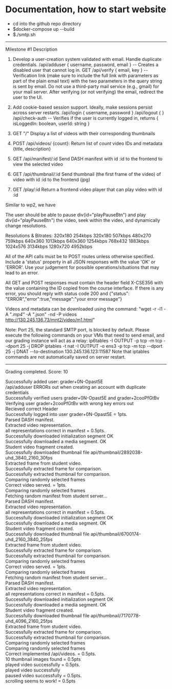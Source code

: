 # Documentation, how to start website

- cd into the github repo directory
- $docker-compose up --build
- $./smtp.sh

-----------

Milestone #1
Description

1. Develop a user-creation system validated with email. Handle duplicate credentials.
   /api/adduser { username, password, email } -- Creates a disabled user that cannot log in.
   GET /api/verify { email, key } -- Verification link (make sure to include the full link with parameters as part of the plain email text) with the two parameters in the query string is sent by email. Do not use a third-party mail service (e.g., gmail) for your mail server. After verifying (or not verifying) the email, redirect the user to the UI.

2. Add cookie-based session support. Ideally, make sessions persist across server restarts.
   /api/login { username, password }
   /api/logout { }
   /api/check-auth -- Verifies if the user is currently logged in, returns { isLoggedIn: boolean, userId: string }
3. GET "/"
   Display a list of videos with their corresponding thumbnails

4. POST /api/videos/ {count}:
   Return list of _count_ video IDs and metadata {title, description}
5. GET /api/manifest/:id
   Send DASH manifest with id :id to the frontend to view the selected video
6. GET /api/thumbnail/:id
   Send thumbnail (the first frame of the video) of video with id :id to the frontend (jpg)
7. GET /play/:id
   Return a frontend video player that can play video with id :id

Similar to wp2, we have

The user should be able to pause div(id="playPauseBtn") and play div(id="playPauseBtn") the video, seek within the video, and dynamically change resolutions.

Resolutions & Bitrates:
320x180 254kbps
320x180 507kbps
480x270 759kbps
640x360 1013kbps
640x360 1254kbps
768x432 1883kbps
1024x576 3134kbps
1280x720 4952kbps

All of the API calls must be to POST routes unless otherwise specified.
Include a 'status' property in all JSON responses with the value 'OK' or 'ERROR'. Use your judgement for possible operations/situations that may lead to an error.

All GET and POST responses must contain the header field X-CSE356 with the value containing the ID copied from the course interface.
If there is any error, you should reply with status code 200 and {"status": "ERROR","error":true,"message":"your error message"}

Videos and metadata can be downloaded using the command: "wget -r -l1 -A "_.mp4" -A "_.json" -nd -P videos http://130.245.136.73/mnt2/video/m1.html"

Note: Port 25, the standard SMTP port, is blocked by default. Please execute the following commands on your VMs that need to send email, and our grading instance will act as a relay:
ip6tables -I OUTPUT -p tcp -m tcp --dport 25 -j DROP
iptables -t nat -I OUTPUT -o ens3 -p tcp -m tcp --dport 25 -j DNAT --to-destination 130.245.136.123:11587
Note that iptables commands are not automatically saved on server restart.

-------------------

Grading completed. Score: 10

Successfully added user: grader+0N-Opast5E <br/>
/api/adduser ERRORs out when creating an account with duplicate credentials <br/>
Successfully verified users grader+0N-Opast5E and grader+2cooPfGtBv <br/>
Verifying user grader+2cooPfGtBv with wrong key errors out <br/>
Recieved correct Header <br/>
Successfully logged into user grader+0N-Opast5E = 1pts. <br/>
Parsed DASH manifest. <br/>
Extracted video representation. <br/>
all representations correct in manifest = 0.5pts. <br/>
Successfully downloaded initialization segment OK <br/>
Successfully downloaded a media segment. OK <br/>
Student video fragment created. <br/>
Successfully downloaded thumbnail file api/thumbnail/2892038-uhd_3840_2160_30fps <br/>
Extracted frame from student video. <br/>
Successfully extracted frame for comparison. <br/>
Successfully extracted thumbnail for comparison. <br/>
Comparing randomly selected frames <br/>
Correct video served. = 1pts. <br/>
Comparing randomly selected frames <br/>
Fetching random manifest from student server... <br/>
Parsed DASH manifest. <br/>
Extracted video representation. <br/>
all representations correct in manifest = 0.5pts. <br/>
Successfully downloaded initialization segment OK <br/>
Successfully downloaded a media segment. OK <br/>
Student video fragment created. <br/>
Successfully downloaded thumbnail file api/thumbnail/6700174-uhd_2160_3840_25fps <br/>
Extracted frame from student video. <br/>
Successfully extracted frame for comparison. <br/>
Successfully extracted thumbnail for comparison. <br/>
Comparing randomly selected frames <br/>
Correct video served. = 1pts. <br/>
Comparing randomly selected frames <br/>
Fetching random manifest from student server... <br/>
Parsed DASH manifest. <br/>
Extracted video representation. <br/>
all representations correct in manifest = 0.5pts. <br/>
Successfully downloaded initialization segment OK <br/>
Successfully downloaded a media segment. OK <br/>
Student video fragment created. <br/>
Successfully downloaded thumbnail file api/thumbnail/7170778-uhd_4096_2160_25fps <br/>
Extracted frame from student video. <br/>
Successfully extracted frame for comparison. <br/>
Successfully extracted thumbnail for comparison. <br/>
Comparing randomly selected frames <br/>
Comparing randomly selected frames <br/>
Correct implemented /api/videos. = 0.5pts. <br/>
10 thumbnail images found = 0.5pts <br/>
played video successfully = 0.5pts. <br/>
played video successfully <br/>
paused video successfully = 0.5pts. <br/>
scrolling seems to work! = 0.5pts <br/>
